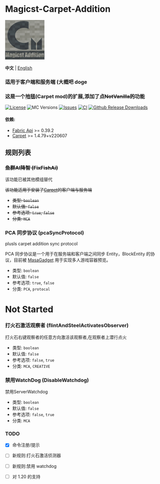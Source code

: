 # Magicst-Carpet-Addition

<img alt="icon" src="./src/main/resources/assets/icon.png" width=128 height=128/>

**中文** | [English](./README_EN.md)
### 适用于客户端和服务端 (大概吧 doge
### 这是一个[地毯](https://github.com/gnembon/fabric-carpet)(Carpet mod)的扩展,添加了点~~NotVanilla的~~功能
[![License](https://img.shields.io/github/license/MagicstMagoo/Magicst-Carpet-Addition?style=flat-square)](https://www.gnu.org/licenses/gpl-3.0.en.html)
![MC Versions](https://img.shields.io/badge/For%20MC-1.19.x-red?style=flat-square)
[![Issues](https://img.shields.io/github/issues/MagicstMagoo/Magicst-Carpet-Addition?style=flat-square)](https://github.com/MagicstMagoo/Magicst-Carpet-Addition/issues)
[![CI](https://img.shields.io/github/workflow/status/MagicstMagoo/Magicst-Carpet-Addition/build?label=Build&style=flat-square)](https://github.com/MagicstMagoo/Magicst-carpet-addition/.github/workflows/build.yml)
[![Github Release Downloads](https://img.shields.io/github/downloads/MagicstMagoo/Magicst-Carpet-Addition/total?label=Github%20Release%20Downloads&style=flat-square)](https://github.com/MagicstMagoo/Magicst-Carpet-Additon/releases)

#### 依赖:
- [Fabric Api](https://github.com/FabricMC/fabric) >= 0.39.2
- [Carpet](https://github.com/gnembon/fabric-carpet) >= 1.4.79+v220607

## 规则列表

### ~~鱼群AI降智 (FixFishAi)~~
该功能已被其他模组替代

~~该功能适用于安装了[Carpet](https://github.com/gnembon/fabric-carpet)的客户端与服务端~~

- ~~类型: `boolean`~~
- ~~默认值: `false`~~
- ~~参考选项: `true`, `false`~~
- ~~分类: `MCA`~~

### PCA 同步协议 (pcaSyncProtocol)

plusls carpet addition sync protocol

PCA 同步协议是一个用于在服务端和客户端之间同步 Entity，BlockEntity 的协议，目前被 [MasaGadget](https://github.com/plusls/MasaGadget) 用于实现多人游戏容器预览。

- 类型: `boolean`
- 默认值: `false`
- 参考选项: `true`, `false`
- 分类: `PCA`, `protocal`
# Not Started
### 打火石激活观察者 (flintAndSteelActivatesObserver)

打火石右键观察者的任意方向激活该观察者,在观察者上潜行点火

- 类型: `boolean`
- 默认值: `false`
- 参考选项: `false`, `true`
- 分类: `MCA`, `CREATIVE`

### 禁用WatchDog (DisableWatchdog)

禁用ServerWatchdog

- 类型: `boolean`
- 默认值: `false`
- 参考选项: `false`, `true`
- 分类: `MCA`

### TODO
- [x] 命令注册/提示
- [ ] 新规则:打火石激活侦测器
- [ ] 新规则:禁用 watchdog
- [ ] 对 1.20 的支持

